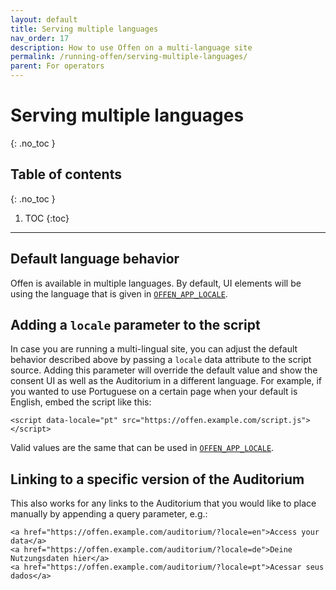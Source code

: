 ```yaml
---
layout: default
title: Serving multiple languages
nav_order: 17
description: How to use Offen on a multi-language site
permalink: /running-offen/serving-multiple-languages/
parent: For operators
---
```


<!--
Copyright 2022 - Offen Authors <hioffen@posteo.de>
SPDX-License-Identifier: Apache-2.0
-->

# Serving multiple languages
{: .no_toc }

## Table of contents
{: .no_toc }

1. TOC
{:toc}

---

## Default language behavior

Offen is available in multiple languages.
By default, UI elements will be using the language that is given in [`OFFEN_APP_LOCALE`][config].

## Adding a `locale` parameter to the script

In case you are running a multi-lingual site, you can adjust the default behavior described above by passing a `locale` data attribute to the script source.
Adding this parameter will override the default value and show the consent UI as well as the Auditorium in a different language.
For example, if you wanted to use Portuguese on a certain page when your default is English, embed the script like this:

```
<script data-locale="pt" src="https://offen.example.com/script.js"></script>
```

Valid values are the same that can be used in [`OFFEN_APP_LOCALE`][config].

[config]: ./../configuring-the-application/

## Linking to a specific version of the Auditorium

This also works for any links to the Auditorium that you would like to place manually by appending a query parameter, e.g.:

```
<a href="https://offen.example.com/auditorium/?locale=en">Access your data</a>
<a href="https://offen.example.com/auditorium/?locale=de">Deine Nutzungsdaten hier</a>
<a href="https://offen.example.com/auditorium/?locale=pt">Acessar seus dados</a>
```
